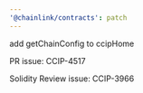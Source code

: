 ```yaml
---
'@chainlink/contracts': patch
---
```


add getChainConfig to ccipHome


PR issue: CCIP-4517

Solidity Review issue: CCIP-3966